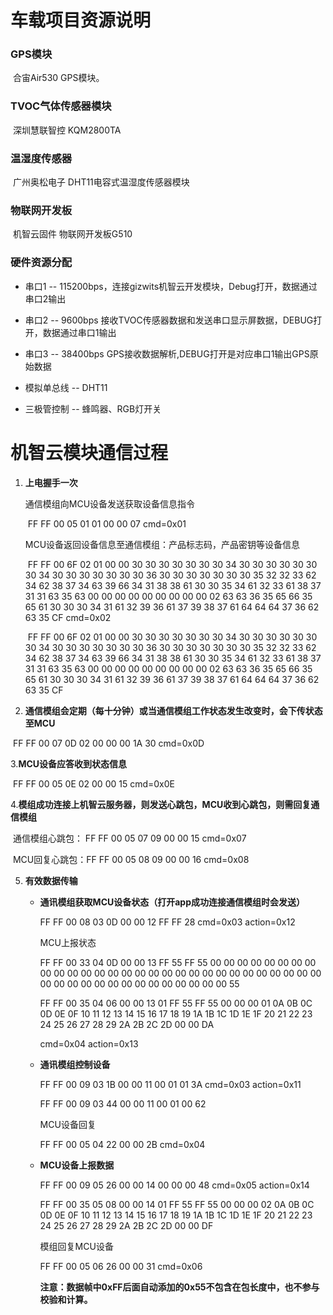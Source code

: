 # 车载项目资源说明

### GPS模块

​    合宙Air530 GPS模块。

### TVOC气体传感器模块

​    深圳慧联智控  KQM2800TA

### 温湿度传感器

​    广州奥松电子  DHT11电容式温湿度传感器模块

### 物联网开发板

​     机智云固件  物联网开发板G510

### 硬件资源分配

- 串口1  --  115200bps，连接gizwits机智云开发模块，Debug打开，数据通过串口2输出

- 串口2  --  9600bps 接收TVOC传感器数据和发送串口显示屏数据，DEBUG打开，数据通过串口1输出

- 串口3  --  38400bps  GPS接收数据解析,DEBUG打开是对应串口1输出GPS原始数据

- 模拟单总线  --  DHT11

- 三极管控制  --  蜂鸣器、RGB灯开关

  

# 机智云模块通信过程

1. **上电握手一次**

   通信模组向MCU设备发送获取设备信息指令

   ​	FF FF 00 05 01 01 00 00 07    cmd=0x01

   MCU设备返回设备信息至通信模组：产品标志码，产品密钥等设备信息

   ​	FF FF 00 6F 02 01 00 00 30 30 30 30 30 30 30 34 30 30 30 30 30 30 30 34 30 30 30 30 30 30 30 36 30 30 30 30 30 30 30 35 32 32 33 62 34 62 38 37 34 63 39 66 34 31 38 38 61 30 30 35 34 61 32 33 61 38 37 31 31 63 35 63 00 00 00 00 00 00 00 00 00 02 63 63 36 35 65 66 35 65 61 30 30 30 34 31 61 32 39 36 61 37 39 38 37 61 64 64 64 37 36 62 63 35 CF      cmd=0x02

   ​      FF FF 00 6F 02 01 00 00 30 30 30 30 30 30 30 34 30 30 30 30 30 30 30 34 30 30 30 30 30 30 30 36 30 30 30 30 30 30 30 35 32 32 33 62 34 62 38 37 34 63 39 66 34 31 38 38 61 30 30 35 34 61 32 33 61 38 37 31 31 63 35 63 00 00 00 00 00 00 00 00 00 02 63 63 36 35 65 66 35 65 61 30 30 30 34 31 61 32 39 36 61 37 39 38 37 61 64 64 64 37 36 62 63 35 CF 

2. **通信模组会定期（每十分钟）或当通信模组工作状态发生改变时，会下传状态至MCU**

​        FF FF 00 07 0D 02 00 00 00 1A 30     cmd=0x0D

   3.**MCU设备应答收到状态信息**

​	FF FF 00 05 0E 02 00 00 15         cmd=0x0E

   4.**模组成功连接上机智云服务器，则发送心跳包，MCU收到心跳包，则需回复通信模组**

​	通信模组心跳包： FF FF 00 05 07 09 00 00 15    cmd=0x07

​	MCU回复心跳包：FF FF 00 05 08 09 00 00 16    cmd=0x08

5. **有效数据传输**

   - **通讯模组获取MCU设备状态（打开app成功连接通信模组时会发送）**

     FF FF 00 08 03 0D 00 00 12 FF FF 28        cmd=0x03   action=0x12

     MCU上报状态

     FF FF 00 33 04 0D 00 00 13 FF 55 FF 55 00 00 00 00 00 00 00 00 00 00 00 00 00 00 00 00 00 00 00 00 00 00 00 00 00 00 00 00 00 00 00 00 00 00 00 00 00 00 00 00 00 00 00 55 

     

     FF FF 00 35 04 06 00 00 13 01 FF 55 FF 55 00 00 00 01 0A 0B 0C 0D 0E 0F 10 11 12 13 14 15 16 17 18 19 1A 1B 1C 1D 1E 1F 20 21 22 23 24 25 26 27 28 29 2A 2B 2C 2D 00 00 DA 

     

     

     cmd=0x04       action=0x13

   - **通讯模组控制设备**

     FF FF 00 09 03 1B 00 00 11 00 01 01 3A     cmd=0x03   action=0x11

     FF FF 00 09 03 44 00 00 11 00 01 00 62 

     MCU设备回复

     FF FF 00 05 04 22 00 00 2B       cmd=0x04

   - **MCU设备上报数据**

     FF FF 00 09 05 26 00 00 14 00 00 00 48   cmd=0x05   action=0x14

     

     FF FF 00 35 05 08 00 00 14 01 FF 55 FF 55 00 00 00 02 0A 0B 0C 0D 0E 0F 10 11 12 13 14 15 16 17 18 19 1A 1B 1C 1D 1E 1F 20 21 22 23 24 25 26 27 28 29 2A 2B 2C 2D 00 00 DF 

     

     模组回复MCU设备

     FF FF 00 05 06 26 00 00 31     cmd=0x06   

     

     **注意：数据帧中0xFF后面自动添加的0x55不包含在包长度中，也不参与校验和计算。**

     